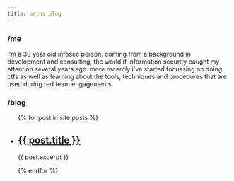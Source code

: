 ```yaml
---
title: mrtns blog
---
```


### /me

i'm a 30 year old infosec person. coming from a background in development and consulting, the world if information security caught my attention several years ago. more recently i've started focussing on doing ctfs as well as learning about the tools, techniques and procedures that are used during red team engagements. 

### /blog


<ul>
  {% for post in site.posts %}
    <li>
      <h2><a href="{{ post.url }}">{{ post.title }}</a></h2>
	  <p>{{ post.excerpt }}</p>
    </li>
  {% endfor %}
</ul>

